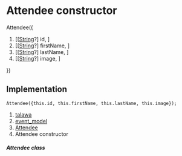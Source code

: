 
<div>

# Attendee constructor

</div>


Attendee({

1.  [[[String](https://api.flutter.dev/flutter/dart-core/String-class.md)?]
    id, ]
2.  [[[String](https://api.flutter.dev/flutter/dart-core/String-class.html)?]
    firstName, ]
3.  [[[String](https://api.flutter.dev/flutter/dart-core/String-class.html)?]
    lastName, ]
4.  [[[String](https://api.flutter.dev/flutter/dart-core/String-class.html)?]
    image, ]

})



## Implementation

``` language-dart
Attendee({this.id, this.firstName, this.lastName, this.image});
```







1.  [talawa](../../index.md)
2.  [event_model](../../models_events_event_model/)
3.  [Attendee](../../models_events_event_model/Attendee-class.md)
4.  Attendee constructor

##### Attendee class







